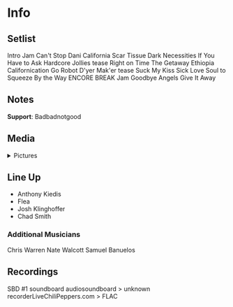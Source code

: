 # Info

## Setlist

Intro Jam
Can't Stop
Dani California
Scar Tissue
Dark Necessities
If You Have to Ask
Hardcore Jollies tease
Right on Time
The Getaway
Ethiopia
Californication
Go Robot
D'yer Mak'er tease
Suck My Kiss
Sick Love
Soul to Squeeze
By the Way
ENCORE BREAK
Jam
Goodbye Angels
Give It Away

## Notes

**Support**: Badbadnotgood

## Media 

<details>
  <summary>Pictures</summary>
  <!--<img alt="Setlist" title="Setlist" src="_.jpg" height="200" />
  <img alt="Clipping" title="Clipping" src="_.jpg" height="200" />
  <img alt="Flyer" title="Flyer" src="_.jpg" height="200" />-->
</details>

## Line Up

* Anthony Kiedis
* Flea
* Josh Klinghoffer
* Chad Smith

### Additional Musicians

Chris Warren  Nate Walcott  Samuel Banuelos

## Recordings

SBD #1
soundboard audiosoundboard > unknown recorderLiveChiliPeppers.com > FLAC
